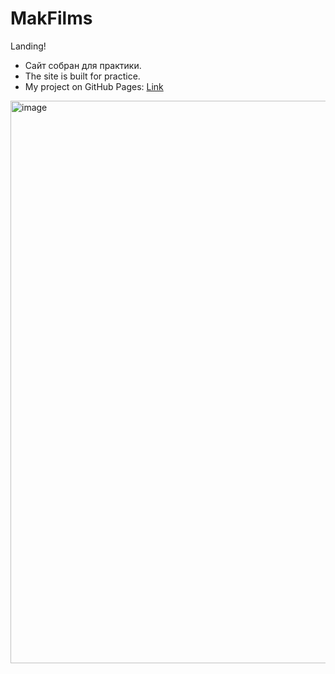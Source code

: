 # MakFilms
Landing!

- Сайт собран для практики.
- The site is built for practice. 
- My project on GitHub Pages: <a href="https://karvarr.github.io/MakFilms/" target="_blank" >Link</a>

<img src="https://karvarr.github.io/ParallaxPortfolio/img/MakFilmRec.webp" alt="image" width="900"/>

